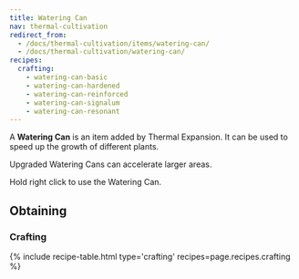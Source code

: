 ```yaml
---
title: Watering Can
nav: thermal-cultivation
redirect_from:
  - /docs/thermal-cultivation/items/watering-can/
  - /docs/thermal-cultivation/watering-can/
recipes:
  crafting:
    - watering-can-basic
    - watering-can-hardened
    - watering-can-reinforced
    - watering-can-signalum
    - watering-can-resonant
---
```


A **Watering Can** is an item added by Thermal Expansion. It can be used to
speed up the growth of different plants.

Upgraded Watering Cans can accelerate larger areas.

Hold right click to use the Watering Can.


Obtaining
---------

### Crafting
{% include recipe-table.html type='crafting' recipes=page.recipes.crafting %}
